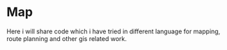 # Map
Here i will share code which i have tried in different language for mapping, route planning and other gis related work.
